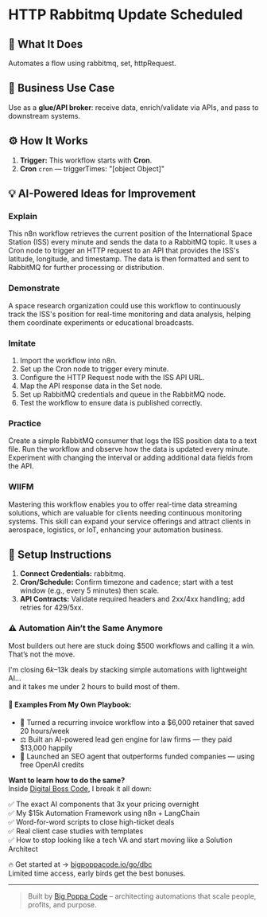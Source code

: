 # HTTP Rabbitmq Update Scheduled
  ## 🚀 What It Does
  Automates a flow using rabbitmq, set, httpRequest.
  
  ## 💼 Business Use Case
  Use as a **glue/API broker**: receive data, enrich/validate via APIs, and pass to downstream systems.
  
  ## ⚙️ How It Works
  1. **Trigger:** This workflow starts with **Cron**.
  2. **Cron** `cron` — triggerTimes: "[object Object]"
  
  ## 💡 AI-Powered Ideas for Improvement
  ### Explain
This n8n workflow retrieves the current position of the International Space Station (ISS) every minute and sends the data to a RabbitMQ topic. It uses a Cron node to trigger an HTTP request to an API that provides the ISS's latitude, longitude, and timestamp. The data is then formatted and sent to RabbitMQ for further processing or distribution.

### Demonstrate
A space research organization could use this workflow to continuously track the ISS's position for real-time monitoring and data analysis, helping them coordinate experiments or educational broadcasts.

### Imitate
1. Import the workflow into n8n.
2. Set up the Cron node to trigger every minute.
3. Configure the HTTP Request node with the ISS API URL.
4. Map the API response data in the Set node.
5. Set up RabbitMQ credentials and queue in the RabbitMQ node.
6. Test the workflow to ensure data is published correctly.

### Practice
Create a simple RabbitMQ consumer that logs the ISS position data to a text file. Run the workflow and observe how the data is updated every minute. Experiment with changing the interval or adding additional data fields from the API.

### WIIFM
Mastering this workflow enables you to offer real-time data streaming solutions, which are valuable for clients needing continuous monitoring systems. This skill can expand your service offerings and attract clients in aerospace, logistics, or IoT, enhancing your automation business.
  
  ## 🔧 Setup Instructions
  1. **Connect Credentials:** rabbitmq.
2. **Cron/Schedule:** Confirm timezone and cadence; start with a test window (e.g., every 5 minutes) then scale.
3. **API Contracts:** Validate required headers and 2xx/4xx handling; add retries for 429/5xx.
  
### ⚠️ Automation Ain’t the Same Anymore

Most builders out here are stuck doing $500 workflows and calling it a win.  
That’s not the move.  

I'm closing $6k–$13k deals by stacking simple automations with lightweight AI...  
and it takes me under 2 hours to build most of them.

#### 🧠 Examples From My Own Playbook:
- 🔁 Turned a recurring invoice workflow into a $6,000 retainer that saved 20 hours/week  
- ⚖️ Built an AI-powered lead gen engine for law firms — they paid $13,000 happily  
- 🚀 Launched an SEO agent that outperforms funded companies — using free OpenAI credits  

**Want to learn how to do the same?**  
Inside [Digital Boss Code](https://bigpoppacode.io/go/dbc), I break it all down:

✅ The exact AI components that 3x your pricing overnight  
✅ My $15k Automation Framework using n8n + LangChain  
✅ Word-for-word scripts to close high-ticket deals  
✅ Real client case studies with templates  
✅ How to stop looking like a tech VA and start moving like a Solution Architect  

🔥 Get started at → [bigpoppacode.io/go/dbc](https://bigpoppacode.io/go/dbc)  
Limited time access, early birds get the best bonuses.

---
> Built by [Big Poppa Code](https://bigpoppacode.io) – architecting automations that scale people, profits, and purpose.
  